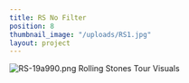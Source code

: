 ```yaml
---
title: RS No Filter
position: 8
thumbnail_image: "/uploads/RS1.jpg"
layout: project
---
```


![RS-19a990.png](/uploads/RS-19a990.png)
Rolling Stones Tour Visuals